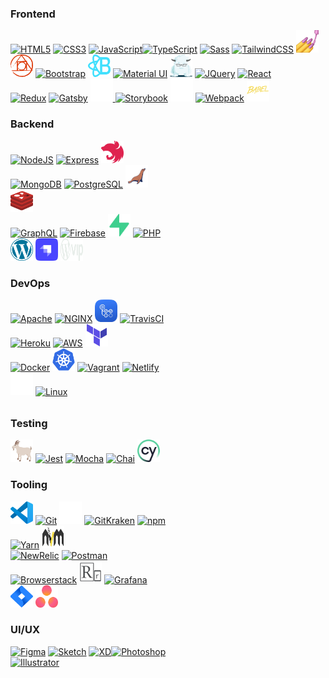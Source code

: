 ### Frontend

<a href="https://developer.mozilla.org/en-US/docs/Glossary/HTML5" target="_blank" rel="noreferrer"><img src="https://raw.githubusercontent.com/danielcranney/readme-generator/main/public/icons/skills/html5-colored.svg" width="36" height="36" alt="HTML5" /></a>
<a href="https://www.w3.org/TR/CSS/#css" target="_blank" rel="noreferrer"><img src="https://raw.githubusercontent.com/danielcranney/readme-generator/main/public/icons/skills/css3-colored.svg" width="36" height="36" alt="CSS3" /></a>
<a href="https://developer.mozilla.org/en-US/docs/Web/JavaScript" target="_blank" rel="noreferrer"><img src="https://raw.githubusercontent.com/danielcranney/readme-generator/main/public/icons/skills/javascript-colored.svg" width="36" height="36" alt="JavaScript" /></a><a href="https://www.typescriptlang.org/" target="_blank" rel="noreferrer"><img src="https://raw.githubusercontent.com/danielcranney/readme-generator/main/public/icons/skills/typescript-colored.svg" width="36" height="36" alt="TypeScript" /></a>
<a href="https://sass-lang.com/" target="_blank" rel="noreferrer"><img src="https://raw.githubusercontent.com/danielcranney/readme-generator/main/public/icons/skills/sass-colored.svg" width="36" height="36" alt="Sass" /></a>
<a href="https://tailwindcss.com/" target="_blank" rel="noreferrer"><img src="https://raw.githubusercontent.com/danielcranney/readme-generator/main/public/icons/skills/tailwindcss-colored.svg" width="36" height="36" alt="TailwindCSS" /></a>
<a href="https://styled-components.com/" target="_blank" rel="noreferrer"><img src="./assets/icons/skills/styled-components-colored.png" width="36" height="36" alt="Styled Components" /></a><br>
<a href="https://postcss.org/" target="_blank" rel="noreferrer"><img src="./assets/icons/skills/postcss.svg" width="36" height="36" alt="PostCSS" /></a>
<a href="https://getbootstrap.com/" target="_blank" rel="noreferrer"><img src="https://raw.githubusercontent.com/danielcranney/readme-generator/main/public/icons/skills/bootstrap-colored.svg" width="36" height="36" alt="Bootstrap" /></a>
<a href="https://react-bootstrap.github.io/" target="_blank" rel="noreferrer"><img src="./assets/icons/skills/react-bootstrap.svg" width="36" height="36" alt="React-Bootstrap" /></a>
<a href="https://mui.com/" target="_blank" rel="noreferrer"><img src="https://raw.githubusercontent.com/danielcranney/readme-generator/main/public/icons/skills/materialui-colored.svg" width="36" height="36" alt="Material UI" /></a>
<a href="https://get.foundation/" target="_blank" rel="noreferrer"><img src="./assets/icons/skills/foundation.svg" width="36" height="36" alt="Foundation" /></a>
<a href="https://jquery.com/" target="_blank" rel="noreferrer"><img src="https://raw.githubusercontent.com/danielcranney/readme-generator/main/public/icons/skills/jquery-colored.svg" width="36" height="36" alt="JQuery" /></a>
<a href="https://reactjs.org/" target="_blank" rel="noreferrer"><img src="https://raw.githubusercontent.com/danielcranney/readme-generator/main/public/icons/skills/react-colored.svg" width="36" height="36" alt="React" /></a><br>
<a href="https://redux.js.org/" target="_blank" rel="noreferrer"><img src="https://raw.githubusercontent.com/danielcranney/readme-generator/main/public/icons/skills/redux-colored.svg" width="36" height="36" alt="Redux" /></a>
<a href="https://www.gatsbyjs.com/" target="_blank" rel="noreferrer"><img src="https://www.vectorlogo.zone/logos/gatsbyjs/gatsbyjs-icon.svg" width="36" height="36" alt="Gatsby" /></a>
<a href="https://nextjs.org/" target="_blank" rel="noreferrer"><img src="./assets/icons/skills/nextjs-colored-dark.svg" width="36" height="36" alt="Netxjs" />
<a href="https://storybook.js.org/" target="_blank" rel="noreferrer"><img src="https://raw.githubusercontent.com/bestofjs/bestofjs-webui/master/public/logos/storybook.dark.svg" width="36" height="36" alt="Storybook" /></a>
<a href="https://www.apollographql.com/docs/react/" target="_blank" rel="noreferrer"><img src="./assets/icons/skills/apollographql.svg" width="36" height="36" alt="Apollo Client" /></a>
<a href="https://webpack.js.org/" target="_blank" rel="noreferrer"><img src="https://www.vectorlogo.zone/logos/js_webpack/js_webpack-icon.svg" width="36" height="36" alt="Webpack" /></a>
<a href="https://babeljs.io/" target="_blank" rel="noreferrer"><img src="./assets/icons/skills/babel-colored.svg" width="36" height="36" alt="Babel" /></a>


</div>
<div style="width: 50%;">

### Backend
  
<a href="https://nodejs.org/en/" target="_blank" rel="noreferrer"><img src="https://raw.githubusercontent.com/danielcranney/readme-generator/main/public/icons/skills/nodejs-colored.svg" width="36" height="36" alt="NodeJS" /></a>
<a href="https://expressjs.com/" target="_blank" rel="noreferrer"><img src="https://raw.githubusercontent.com/danielcranney/readme-generator/main/public/icons/skills/express.svg" width="36" height="36" alt="Express" /></a>
<a href="https://nestjs.com/" target="_blank" rel="noreferrer"><img src="./assets/icons/skills/nestjs-colored.svg" width="36" height="36" alt="Nest" /></a>
<a href="https://www.mongodb.com/" target="_blank" rel="noreferrer"><img src="https://raw.githubusercontent.com/danielcranney/readme-generator/main/public/icons/skills/mongodb-colored.svg" width="36" height="36" alt="MongoDB" /></a>
<a href="https://www.postgresql.org/" target="_blank" rel="noreferrer"><img src="https://raw.githubusercontent.com/danielcranney/readme-generator/main/public/icons/skills/postgresql-colored.svg" width="36" height="36" alt="PostgreSQL" /></a>
<a href="https://mariadb.org/" target="_blank" rel="noreferrer"><img src="./assets/icons/skills/maridb-color.svg" width="36" height="36" alt="MariaDB" /></a>
<a href="https://redis.io/" target="_blank" rel="noreferrer"><img src="./assets/icons/skills/redis.svg" width="36" height="36" alt="Redis" /></a><br>
<a href="https://graphql.org/" target="_blank" rel="noreferrer"><img src="https://www.vectorlogo.zone/logos/graphql/graphql-icon.svg" width="36" height="36" alt="GraphQL" /></a>
<a href="https://firebase.google.com/" target="_blank" rel="noreferrer"><img src="https://raw.githubusercontent.com/danielcranney/readme-generator/main/public/icons/skills/firebase-colored.svg" width="36" height="36" alt="Firebase" /></a>
<a href="https://supabase.com/" target="_blank" rel="noreferrer"><img src="./assets/icons/skills/supabase-colored.svg" width="36" height="36" alt="Supabase" /></a>
<a href="https://www.php.net/" target="_blank" rel="noreferrer"><img src="https://raw.githubusercontent.com/danielcranney/readme-generator/main/public/icons/skills/php-colored.svg" width="36" height="36" alt="PHP" /></a>
<a href="https://wordpress.org/" target="_blank" rel="noreferrer"><img src="./assets/icons/skills/wordpress.svg" width="36" height="36" alt="Wordpress" /></a>
<a href="https://strapi.io/" target="_blank" rel="noreferrer"><img src="./assets/icons/skills/strapi.svg" width="36" height="36" alt="Strapi" /></a>
<a href="https://wpvip.com/" target="_blank" rel="noreferrer"><img src="./assets/icons/skills/WPVIP.svg" width="36" height="36" alt="Wordpress VIP" /></a>

</div>
<div style="width: 50%; margin-bottom: 2rem">

### DevOps
  
<a href="https://httpd.apache.org/" target="_blank" rel="noreferrer"><img src="https://www.vectorlogo.zone/logos/apache/apache-icon.svg" width="36" height="36" alt="Apache" /></a>
<a href="https://www.nginx.com/" target="_blank" rel="noreferrer"><img src="https://www.vectorlogo.zone/logos/nginx/nginx-icon.svg" width="36" height="36" alt="NGINX" /></a>
<a href="https://github.com/features/actions" target="_blank" rel="noreferrer"><img src="./assets/icons/skills/github-actions.png" width="36" height="36" alt="Github Actions" /></a>
<a href="https://www.travis-ci.com/" target="_blank" rel="noreferrer"><img src="https://www.vectorlogo.zone/logos/travis-ci/travis-ci-icon.svg" width="36" height="36" alt="TravisCI" /></a>
<a href="https://www.heroku.com/" target="_blank" rel="noreferrer"><img src="https://raw.githubusercontent.com/danielcranney/readme-generator/main/public/icons/skills/heroku-colored.svg" width="36" height="36" alt="Heroku" /></a>
<a href="https://aws.amazon.com/" target="_blank" rel="noreferrer"><img src="https://www.vectorlogo.zone/logos/amazon_aws/amazon_aws-icon.svg" width="36" height="36" alt="AWS" /></a>
<a href="https://www.terraform.io/" target="_blank" rel="noreferrer"><img src="./assets/icons/skills/terraform-icon.svg" width="36" height="36" alt="Terraform" /></a><br>
<a href="https://www.docker.com/" target="_blank" rel="noreferrer"><img src="https://www.vectorlogo.zone/logos/docker/docker-icon.svg" width="36" height="36" alt="Docker" /></a>
<a href="https://kubernetes.io/" target="_blank" rel="noreferrer"><img src="./assets/icons/skills/kubernetes.svg" width="36" height="36" alt="Kubernetes" /></a>
<a href="https://www.vagrantup.com/" target="_blank" rel="noreferrer"><img src="https://www.vectorlogo.zone/logos/vagrantup/vagrantup-icon.svg" width="36" height="36" alt="Vagrant" /></a>
<a href="https://www.netlify.com/" target="_blank" rel="noreferrer"><img src="https://www.vectorlogo.zone/logos/netlify/netlify-icon.svg" width="36" height="36" alt="Netlify" /></a>
<a href="https://vercel.com/" target="_blank" rel="noreferrer"><img src="./assets/icons/skills/vercel-white.svg" width="36" height="36" alt="Vercel" /></a>
<a href="https://www.linux.org/" target="_blank" rel="noreferrer"><img src="https://www.vectorlogo.zone/logos/linux/linux-icon.svg" width="36" height="36" alt="Linux" /></a>
  
</div>  
<div style="width: 50%;">

### Testing

<a href="https://testing-library.com/docs/react-testing-library/intro/" target="_blank" rel="noreferrer"><img src="./assets/icons/skills/react-testing.png" width="36" height="36" alt="React Testing Library" /></a>
<a href="https://jestjs.io/" target="_blank" rel="noreferrer"><img src="https://www.vectorlogo.zone/logos/jestjsio/jestjsio-icon.svg" width="36" height="36" alt="Jest" /></a>
<a href="https://mochajs.org/" target="_blank" rel="noreferrer"><img src="https://www.vectorlogo.zone/logos/mochajs/mochajs-icon.svg" width="36" height="36" alt="Mocha" /></a>
<a href="https://www.chaijs.com/" target="_blank" rel="noreferrer"><img src="https://www.vectorlogo.zone/logos/chaijs/chaijs-icon.svg" width="36" height="36" alt="Chai" /></a>
<a href="https://www.cypress.io/" target="_blank" rel="noreferrer"><img src="./assets/icons/skills/cypress-white.svg" width="36" height="36" alt="Cypress" /></a>

</div>
<div style="width: 50%; margin-bottom: 1rem">

### Tooling

<a href="https://code.visualstudio.com/" target="_blank" rel="noreferrer"><img src="https://raw.githubusercontent.com/devicons/devicon/master/icons/vscode/vscode-original.svg" width="36" height="36" alt="VS Code" /></a>
<a href="https://git-scm.com/" target="_blank" rel="noreferrer"><img src="https://raw.githubusercontent.com/danielcranney/readme-generator/main/public/icons/skills/git-colored.svg" width="36" height="36" alt="Git" /></a>
<a href="https://github.com/" target="_blank" rel="noreferrer"><img src="./assets/icons/socials/github-dark.svg" width="36" height="36" alt="Github" /></a>
<a href="https://www.gitkraken.com/" target="_blank" rel="noreferrer"><img src="https://www.vectorlogo.zone/logos/gitkraken/gitkraken-icon.svg" width="36" height="36" alt="GitKraken" /></a>
<a href="https://www.npmjs.com/" target="_blank" rel="noreferrer"><img src="https://www.vectorlogo.zone/logos/npmjs/npmjs-icon.svg" width="36" height="36" alt="npm" /></a>
<a href="https://yarnpkg.com/" target="_blank" rel="noreferrer"><img src="https://www.vectorlogo.zone/logos/yarnpkg/yarnpkg-icon.svg" width="36" height="36" alt="Yarn" /></a>
<a href="https://github.com/nvm-sh/nvm" target="_blank" rel="noreferrer"><img src="./assets/icons/skills/nvm.svg" width="36" height="36" alt="nvm" /></a><br>
<a href="https://newrelic.com/" target="_blank" rel="noreferrer"><img src="https://www.vectorlogo.zone/logos/newrelic/newrelic-icon.svg" width="36" height="36" alt="NewRelic" /></a>
<a href="https://www.postman.com/" target="_blank" rel="noreferrer"><img src="https://www.vectorlogo.zone/logos/getpostman/getpostman-icon.svg" width="36" height="36" alt="Postman" /></a>
<a href="https://www.browserstack.com/" target="_blank" rel="noreferrer"><img src="https://www.vectorlogo.zone/logos/browserstack/browserstack-icon.svg" width="36" height="36" alt="Browserstack" /></a>
<a href="https://responsively.app/" target="_blank" rel="noreferrer"><img src="./assets/icons/skills/responsively.svg" width="36" height="36" alt="Responsively" /></a>
<a href="https://grafana.com/" target="_blank" rel="noreferrer"><img src="https://www.vectorlogo.zone/logos/grafana/grafana-icon.svg" width="36" height="36" alt="Grafana" /></a>
<a href="https://www.atlassian.com/software/jira" target="_blank" rel="noreferrer"><img src="./assets/icons/skills/jira.svg" width="36" height="36" alt="Jira" /></a>
<a href="https://asana.com/" target="_blank" rel="noreferrer"><img src="./assets/icons/skills/asana.svg" width="36" height="36" alt="Asana" /></a>

</div>
<div style="width: 50%;">

### UI/UX  

<a href="https://www.figma.com/" target="_blank" rel="noreferrer"><img src="https://raw.githubusercontent.com/danielcranney/readme-generator/main/public/icons/skills/figma-colored.svg" width="36" height="36" alt="Figma" /></a>
<a href="https://www.sketch.com/" target="_blank" rel="noreferrer"><img src="https://www.vectorlogo.zone/logos/sketchapp/sketchapp-icon.svg" width="36" height="36" alt="Sketch" /></a>
<a href="https://adobe.com/xd" target="_blank" rel="noreferrer"><img src="https://raw.githubusercontent.com/danielcranney/readme-generator/main/public/icons/skills/xd-colored.svg" width="36" height="36" alt="XD" /></a><a href="https://www.adobe.com/products/photoshop.html" target="_blank" rel="noreferrer"><img src="https://raw.githubusercontent.com/danielcranney/readme-generator/main/public/icons/skills/photoshop-colored.svg" width="36" height="36" alt="Photoshop" /></a><a href="https://www.adobe.com/products/illustrator.html" target="_blank" rel="noreferrer"><img src="https://raw.githubusercontent.com/danielcranney/readme-generator/main/public/icons/skills/illustrator-colored.svg" width="36" height="36" alt="Illustrator" /></a>
</div>


</div>

<br>